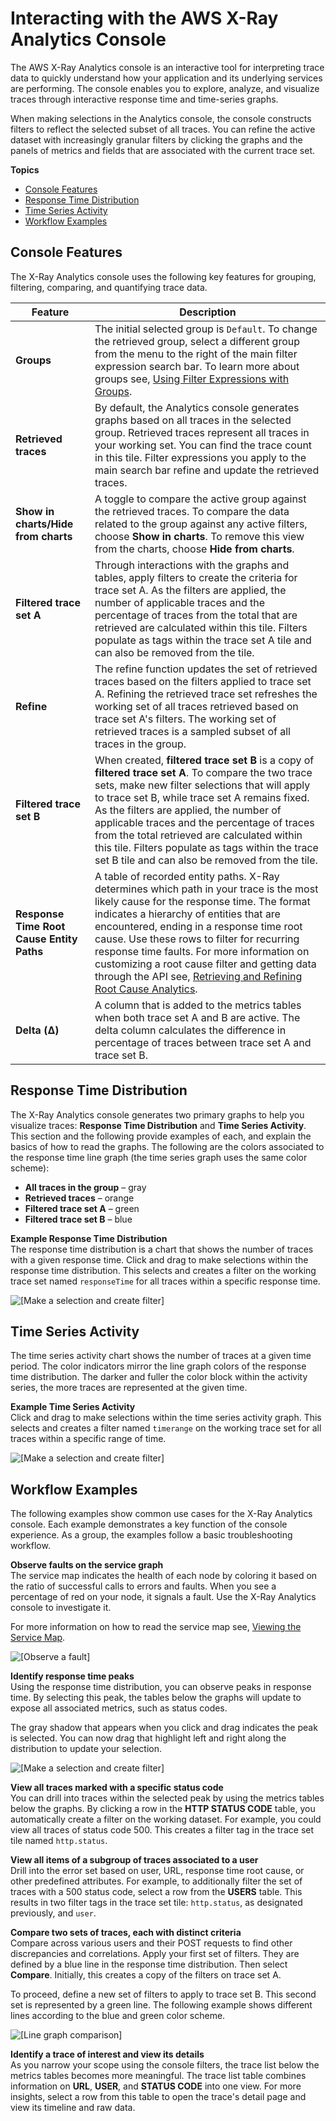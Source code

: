 # Interacting with the AWS X\-Ray Analytics Console<a name="xray-console-analytics"></a>

The AWS X\-Ray Analytics console is an interactive tool for interpreting trace data to quickly understand how your application and its underlying services are performing\. The console enables you to explore, analyze, and visualize traces through interactive response time and time\-series graphs\. 

When making selections in the Analytics console, the console constructs filters to reflect the selected subset of all traces\. You can refine the active dataset with increasingly granular filters by clicking the graphs and the panels of metrics and fields that are associated with the current trace set\.

**Topics**
+ [Console Features](#xray-console-analytics-features)
+ [Response Time Distribution](#xray-console-analytics-response)
+ [Time Series Activity](#xray-console-analytics-time)
+ [Workflow Examples](#xray-console-analytics-workflows)

## Console Features<a name="xray-console-analytics-features"></a>

The X\-Ray Analytics console uses the following key features for grouping, filtering, comparing, and quantifying trace data\.


| Feature | Description | 
| --- | --- | 
|  **Groups**  |  The initial selected group is `Default`\. To change the retrieved group, select a different group from the menu to the right of the main filter expression search bar\. To learn more about groups see, [Using Filter Expressions with Groups](https://docs.aws.amazon.com/xray/latest/devguide/xray-console-filters.html#groups)\.  | 
|  **Retrieved traces**  |  By default, the Analytics console generates graphs based on all traces in the selected group\. Retrieved traces represent all traces in your working set\. You can find the trace count in this tile\. Filter expressions you apply to the main search bar refine and update the retrieved traces\.  | 
|  **Show in charts/Hide from charts**  |  A toggle to compare the active group against the retrieved traces\. To compare the data related to the group against any active filters, choose **Show in charts**\. To remove this view from the charts, choose **Hide from charts**\.  | 
|  **Filtered trace set A**  |  Through interactions with the graphs and tables, apply filters to create the criteria for trace set A\. As the filters are applied, the number of applicable traces and the percentage of traces from the total that are retrieved are calculated within this tile\. Filters populate as tags within the trace set A tile and can also be removed from the tile\.  | 
|  **Refine**  |  The refine function updates the set of retrieved traces based on the filters applied to trace set A\. Refining the retrieved trace set refreshes the working set of all traces retrieved based on trace set A's filters\. The working set of retrieved traces is a sampled subset of all traces in the group\.  | 
|  **Filtered trace set B**  |  When created, **filtered trace set B** is a copy of **filtered trace set A**\. To compare the two trace sets, make new filter selections that will apply to trace set B, while trace set A remains fixed\. As the filters are applied, the number of applicable traces and the percentage of traces from the total retrieved are calculated within this tile\. Filters populate as tags within the trace set B tile and can also be removed from the tile\.  | 
|  **Response Time Root Cause Entity Paths**  |  A table of recorded entity paths\. X\-Ray determines which path in your trace is the most likely cause for the response time\. The format indicates a hierarchy of entities that are encountered, ending in a response time root cause\. Use these rows to filter for recurring response time faults\. For more information on customizing a root cause filter and getting data through the API see, [Retrieving and Refining Root Cause Analytics](https://docs.aws.amazon.com/xray/latest/devguide/xray-api-gettingdata.html#xray-api-analytics)\.  | 
|  **Delta \(**Δ**\)**  |  A column that is added to the metrics tables when both trace set A and B are active\. The delta column calculates the difference in percentage of traces between trace set A and trace set B\.   | 

## Response Time Distribution<a name="xray-console-analytics-response"></a>

The X\-Ray Analytics console generates two primary graphs to help you visualize traces: **Response Time Distribution** and **Time Series Activity**\. This section and the following provide examples of each, and explain the basics of how to read the graphs\. The following are the colors associated to the response time line graph \(the time series graph uses the same color scheme\): 
+ **All traces in the group** – gray
+ **Retrieved traces** – orange
+ **Filtered trace set A** – green
+ **Filtered trace set B** – blue

**Example Response Time Distribution**  
The response time distribution is a chart that shows the number of traces with a given response time\. Click and drag to make selections within the response time distribution\. This selects and creates a filter on the working trace set named `responseTime` for all traces within a specific response time\.  

![\[Make a selection and create filter\]](http://docs.aws.amazon.com/xray/latest/devguide/images/analytics-responseTime.png)

## Time Series Activity<a name="xray-console-analytics-time"></a>

The time series activity chart shows the number of traces at a given time period\. The color indicators mirror the line graph colors of the response time distribution\. The darker and fuller the color block within the activity series, the more traces are represented at the given time\. 

**Example Time Series Activity**  
Click and drag to make selections within the time series activity graph\. This selects and creates a filter named `timerange` on the working trace set for all traces within a specific range of time\.  

![\[Make a selection and create filter\]](http://docs.aws.amazon.com/xray/latest/devguide/images/analytics-timeSeries.png)

## Workflow Examples<a name="xray-console-analytics-workflows"></a>

The following examples show common use cases for the X\-Ray Analytics console\. Each example demonstrates a key function of the console experience\. As a group, the examples follow a basic troubleshooting workflow\.

**Observe faults on the service graph**  
The service map indicates the health of each node by coloring it based on the ratio of successful calls to errors and faults\. When you see a percentage of red on your node, it signals a fault\. Use the X\-Ray Analytics console to investigate it\. 

For more information on how to read the service map see, [Viewing the Service Map](https://docs.aws.amazon.com/xray/latest/devguide/xray-console.html#xray-console-servicemap)\.

![\[Observe a fault\]](http://docs.aws.amazon.com/xray/latest/devguide/images/scorekeep-gettingstarted-servicemap-before.png)

**Identify response time peaks**  
Using the response time distribution, you can observe peaks in response time\. By selecting this peak, the tables below the graphs will update to expose all associated metrics, such as status codes\.

The gray shadow that appears when you click and drag indicates the peak is selected\. You can now drag that highlight left and right along the distribution to update your selection\.

![\[Make a selection and create filter\]](http://docs.aws.amazon.com/xray/latest/devguide/images/analytics-showFilterf.png)

**View all traces marked with a specific status code**  
You can drill into traces within the selected peak by using the metrics tables below the graphs\. By clicking a row in the **HTTP STATUS CODE** table, you automatically create a filter on the working dataset\. For example, you could view all traces of status code 500\. This creates a filter tag in the trace set tile named `http.status`\.

**View all items of a subgroup of traces associated to a user**  
Drill into the error set based on user, URL, response time root cause, or other predefined attributes\. For example, to additionally filter the set of traces with a 500 status code, select a row from the **USERS** table\. This results in two filter tags in the trace set tile: `http.status`, as designated previously, and `user`\.

**Compare two sets of traces, each with distinct criteria**  
Compare across various users and their POST requests to find other discrepancies and correlations\. Apply your first set of filters\. They are defined by a blue line in the response time distribution\. Then select **Compare**\. Initially, this creates a copy of the filters on trace set A\. 

To proceed, define a new set of filters to apply to trace set B\. This second set is represented by a green line\. The following example shows different lines according to the blue and green color scheme\.

![\[Line graph comparison\]](http://docs.aws.amazon.com/xray/latest/devguide/images/analytics-compareLines.png)

**Identify a trace of interest and view its details**  
As you narrow your scope using the console filters, the trace list below the metrics tables becomes more meaningful\. The trace list table combines information on **URL**, **USER**, and **STATUS CODE** into one view\. For more insights, select a row from this table to open the trace's detail page and view its timeline and raw data\.